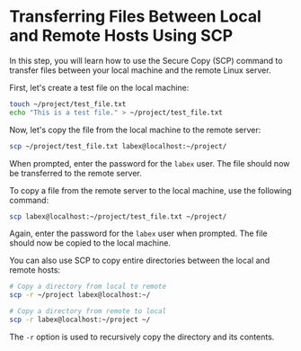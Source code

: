 # Transferring Files Between Local and Remote Hosts Using SCP

In this step, you will learn how to use the Secure Copy (SCP) command to transfer files between your local machine and the remote Linux server.

First, let's create a test file on the local machine:

```bash
touch ~/project/test_file.txt
echo "This is a test file." > ~/project/test_file.txt
```

Now, let's copy the file from the local machine to the remote server:

```bash
scp ~/project/test_file.txt labex@localhost:~/project/
```

When prompted, enter the password for the `labex` user. The file should now be transferred to the remote server.

To copy a file from the remote server to the local machine, use the following command:

```bash
scp labex@localhost:~/project/test_file.txt ~/project/
```

Again, enter the password for the `labex` user when prompted. The file should now be copied to the local machine.

You can also use SCP to copy entire directories between the local and remote hosts:

```bash
# Copy a directory from local to remote
scp -r ~/project labex@localhost:~/

# Copy a directory from remote to local
scp -r labex@localhost:~/project ~/
```

The `-r` option is used to recursively copy the directory and its contents.

